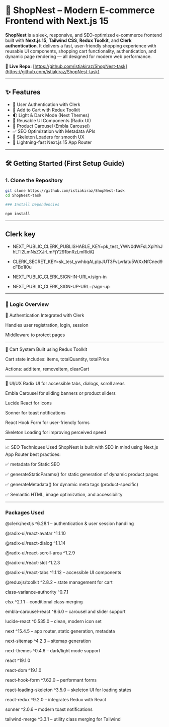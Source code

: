 # 🛒 ShopNest – Modern E-commerce Frontend with Next.js 15

**ShopNest** is a sleek, responsive, and SEO-optimized e-commerce frontend built with **Next.js 15**, **Tailwind CSS**, **Redux Toolkit**, and **Clerk authentication**. It delivers a fast, user-friendly shopping experience with reusable UI components, shopping cart functionality, authentication, and dynamic page rendering — all designed for modern web performance.

🔗 **Live Repo:** [https://github.com/istiakiraz/ShopNest-task](https://github.com/istiakiraz/ShopNest-task)

---

## ✨ Features

- 🔐 User Authentication with Clerk
- 🛒 Add to Cart with Redux Toolkit
- 🌓 Light & Dark Mode (Next Themes)
- 🧱 Reusable UI Components (Radix UI)
- 🎡 Product Carousel (Embla Carousel)
- ✅ SEO Optimization with Metadata APIs
- 🧾 Skeleton Loaders for smooth UX
- 🚀 Lightning-fast Next.js 15 App Router

---

## 🛠️ Getting Started (First Setup Guide)

### 1. Clone the Repository

```bash
git clone https://github.com/istiakiraz/ShopNest-task
cd ShopNest-task

### Install Dependencies

npm install

```
---

## Clerk key

- NEXT_PUBLIC_CLERK_PUBLISHABLE_KEY=pk_test_YWN0dWFsLXplYnJhLTI2LmNsZXJrLmFjY291bnRzLmRldiQ
- CLERK_SECRET_KEY=sk_test_ywhbqALpIpJUT3FvLvrlatu5WXxNfCned9cFBx1I0u

- NEXT_PUBLIC_CLERK_SIGN-IN-URL=/sign-in
- NEXT_PUBLIC_CLERK_SIGN-UP-URL=/sign-up

---


 ### 🧠 Logic Overview


🔐 Authentication
Integrated with Clerk

Handles user registration, login, session

Middleware to protect pages

---

🛒 Cart System
Built using Redux Toolkit

Cart state includes: items, totalQuantity, totalPrice

Actions: addItem, removeItem, clearCart

---

🎨 UI/UX
Radix UI for accessible tabs, dialogs, scroll areas

Embla Carousel for sliding banners or product sliders

Lucide React for icons

Sonner for toast notifications

React Hook Form for user-friendly forms

Skeleton Loading for improving perceived speed

---

📈 SEO Techniques Used
ShopNest is built with SEO in mind using Next.js App Router best practices:

✅ metadata for Static SEO

✅ generateStaticParams() for static generation of dynamic product pages

✅ generateMetadata() for dynamic meta tags (product-specific)

✅ Semantic HTML, image optimization, and accessibility

---
### Packages Used

@clerk/nextjs ^6.28.1 – authentication & user session handling

@radix-ui/react-avatar ^1.1.10

@radix-ui/react-dialog ^1.1.14

@radix-ui/react-scroll-area ^1.2.9

@radix-ui/react-slot ^1.2.3

@radix-ui/react-tabs ^1.1.12 – accessible UI components

@reduxjs/toolkit ^2.8.2 – state management for cart

class-variance-authority ^0.7.1

clsx ^2.1.1 – conditional class merging

embla-carousel-react ^8.6.0 – carousel and slider support

lucide-react ^0.535.0 – clean, modern icon set

next ^15.4.5 – app router, static generation, metadata

next-sitemap ^4.2.3 – sitemap generation

next-themes ^0.4.6 – dark/light mode support

react ^19.1.0

react-dom ^19.1.0

react-hook-form ^7.62.0 – performant forms

react-loading-skeleton ^3.5.0 – skeleton UI for loading states

react-redux ^9.2.0 – integrates Redux with React

sonner ^2.0.6 – modern toast notifications

tailwind-merge ^3.3.1 – utility class merging for Tailwind





